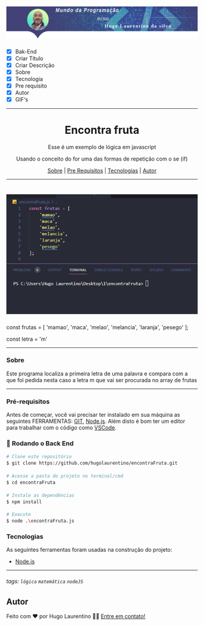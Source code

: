<h1 align="center">
  <img alt="Logo" title="#Logo" src="./assets/logo-hugo.png" />
</h1>

- [x] Bak-End
- [x] Criar Título
- [x] Criar Descrição
- [x] Sobre
- [x] Tecnologia
- [x] Pre requisito
- [x] Autor
- [x] GIF‘s

---
<h1 align='center'>Encontra fruta</h1>

<p align='center'>Esse é um exemplo de lógica em javascript</p>
<p align='center'>
Usando o conceito do for uma das formas de repetição com o se (if)   
</p>

<p align='center'>
 <a href='#sobre'>Sobre</a> |
 <a href='#pré-requisitos'>Pre Requisitos</a> |
 <a href='#tecnologias'>Tecnologias</a> |
 <a href='#autor'>Autor</a>
</p>

---
<h1 align='center'>
 <img alt='Readme' title='Readme' src='./assets/execucao.gif' />
</h1>

const frutas = [
    'mamao',
    'maca',
    'melao',
    'melancia',
    'laranja',
    'pesego'
];

const letra = 'm'

---

### Sobre

  <p align= 'justify'>
  
Este programa localiza a primeira letra de uma palavra e compara com a que foi pedida nesta caso a letra m que vai ser procurada no array de frutas

</p>

---

### Pré-requisitos

Antes de começar, você vai precisar ter instalado em sua máquina as seguintes FERRAMENTAS: [GIT](https://git-scm.com/), [Node.js](https://nodejs.org/en/download).
Além disto é bom ter um editor para trabalhar com o código como [VSCode](https://code.visualstudio.com/download).

### 🎲 Rodando o Back End

```bash
# Clone este repositório
$ git clone https://github.com/hugolaurentino/encontraFruta.git

# Acesse a pasta do projeto no terminal/cmd
$ cd encontraFruta

# Instale as dependências
$ npm install

# Execute 
$ node .\encontraFruta.js

```
### Tecnologias

As seguintes ferramentas foram usadas na construção do projeto:

- [Node.js][nodejs]

---
###### tags: `lógica` `matemática` `nodeJS`
## Autor
Feito com ❤️ por Hugo Laurentino 👋🏽 [Entre em contato!](https://www.linkedin.com/in/hugo-laurentino-silva/)

[nodejs]: https://nodejs.org/
